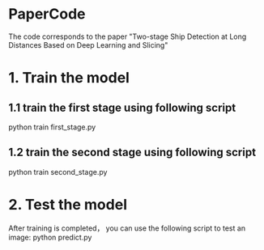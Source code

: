# PaperCode
The code corresponds to the paper "Two-stage Ship Detection at Long Distances Based on Deep Learning and Slicing"

# 1. Train the model
## 1.1 train the first stage using following script
python train first_stage.py
## 1.2 train the second stage using following script
python train second_stage.py

# 2. Test the model
After training is completed， you can use the following script to test an image:
python predict.py
   
